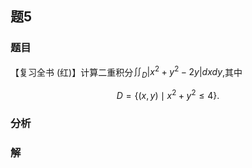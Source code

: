 ## 题5
### 题目
【复习全书 (红)】计算二重积分${\iint }_{D}| {{x}^{2} + {y}^{2} - {2y}}| {dxdy}$,其中

$$
D = \{  {( {x, y})  \mid  {x}^{2} + {y}^{2} \leq  4}\}  .
$$
### 分析

### 解